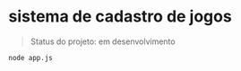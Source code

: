 <h1>sistema de cadastro de jogos</h1>

> Status do projeto: em desenvolvimento


```
node app.js

```
